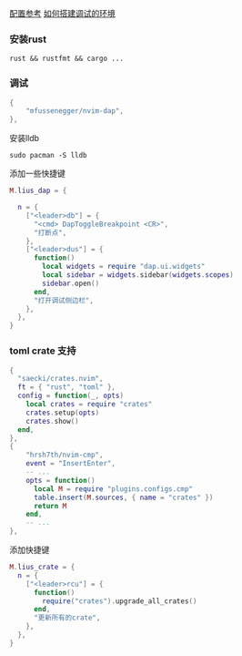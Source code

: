[配置参考](https://rsdlt.github.io/posts/rust-nvim-ide-guide-walkthrough-development-debug/#set-up-rust-with-neovim)
[如何搭建调试的环境](https://morezerosthanones.com/posts/neovim_rust_debugging/#my-struggles-with-neovim-rust-debugging)

### 安装rust

`rust && rustfmt && cargo ...`

### 调试

```lua
{
    "mfussenegger/nvim-dap",
},
```

安装lldb

```
sudo pacman -S lldb
```

添加一些快捷键

```lua
M.lius_dap = {

  n = {
    ["<leader>db"] = {
      "<cmd> DapToggleBreakpoint <CR>",
      "打断点",
    },
    ["<leader>dus"] = {
      function()
        local widgets = require "dap.ui.widgets"
        local sidebar = widgets.sidebar(widgets.scopes)
        sidebar.open()
      end,
      "打开调试侧边栏",
    },
  },
}
```

### toml crate 支持

```lua
{
  "saecki/crates.nvim",
  ft = { "rust", "toml" },
  config = function(_, opts)
    local crates = require "crates"
    crates.setup(opts)
    crates.show()
  end,
},
{
    "hrsh7th/nvim-cmp",
    event = "InsertEnter",
    -- ...
    opts = function()
      local M = require "plugins.configs.cmp"
      table.insert(M.sources, { name = "crates" })
      return M
    end,
    -- ...
},
```

添加快捷键

```lua
M.lius_crate = {
  n = {
    ["<leader>rcu"] = {
      function()
        require("crates").upgrade_all_crates()
      end,
      "更新所有的crate",
    },
  },
}
```
